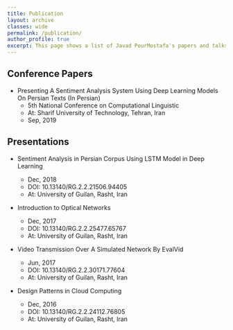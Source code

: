 ```yaml
---
title: Publication
layout: archive
classes: wide
permalink: /publication/
author_profile: true
excerpt: This page shows a list of Javad PourMostafa's papers and talks.
---
```

## Conference Papers
*   Presenting A Sentiment Analysis System Using Deep Learning Models On Persian Texts (In Persian)
    *   5th National Conference on Computational Linguistic 
    *   At: Sharif University of Technology, Tehran, Iran
    *   Sep, 2019

## Presentations
*   Sentiment Analysis in Persian Corpus Using LSTM Model in Deep Learning
    *   Dec, 2018
    *   DOI: 10.13140/RG.2.2.21506.94405
    *   At: University of Guilan, Rasht, Iran
    
*   Introduction to Optical Networks
    *   Dec, 2017
    *   DOI: 10.13140/RG.2.2.25477.65767
    *   At: University of Guilan, Rasht, Iran
    
*   Video Transmission Over A Simulated Network By EvalVid
    *   Jun, 2017
    *   DOI: 10.13140/RG.2.2.30171.77604
    *   At: University of Guilan, Rasht, Iran

*   Design Patterns in Cloud Computing
    *   Dec, 2016
    *   DOI: 10.13140/RG.2.2.24112.76805
    *   At: University of Guilan, Rasht, Iran
